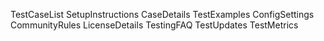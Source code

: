 TestCaseList
SetupInstructions
CaseDetails
TestExamples
ConfigSettings
CommunityRules
LicenseDetails
TestingFAQ
TestUpdates
TestMetrics
